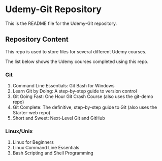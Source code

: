 # Udemy-Git Repository

This is the README file for the Udemy-Git repository.

## Repository Content

This repo is used to store files for several different Udemy courses.

The list below shows the Udemy courses completed using this repo.

### Git
1.  Command Line Essentials: Git Bash for Windows
2.  Learn Git by Doing: A step-by-step guide to version control
3.  Git Going Fast: One Hour Git Crash Course (also uses the git-demo repo)
4.  Git Complete: The definitive, step-by-step guide to Git (also uses the Starter-web repo)
5.  Short and Sweet: Next-Level Git and GitHub

### Linux/Unix
1.  Linux for Beginners 
2.  Linux Command Line Essentials 
3.  Bash Scripting and Shell Programming

